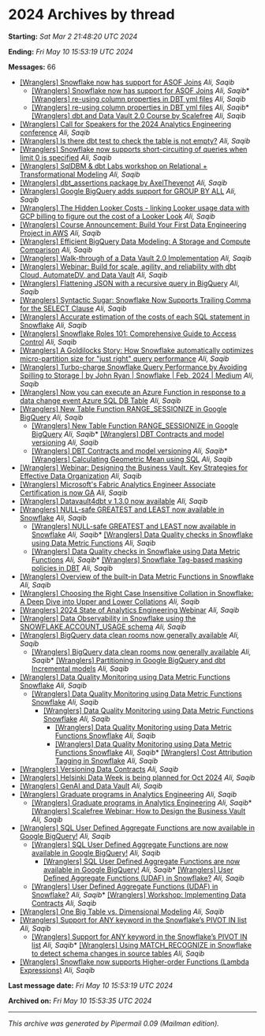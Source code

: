 



2024 Archives by thread
=======================




**Starting:** *Sat Mar 2 21:48:20 UTC 2024*  

**Ending:** *Fri May 10 15:53:19 UTC 2024*  

**Messages:** 66
* [[Wranglers] Snowflake now has support for ASOF Joins](000000.html)
*Ali, Saqib*
	+ [[Wranglers] Snowflake now has support for ASOF Joins](000054.html)
	*Ali, Saqib** [[Wranglers] re-using column properties in DBT yml files](000001.html)
*Ali, Saqib*
	+ [[Wranglers] re-using column properties in DBT yml files](000002.html)
	*Ali, Saqib** [[Wranglers] dbt and Data Vault 2.0 Course by Scalefree](000003.html)
*Ali, Saqib*
* [[Wranglers] Call for Speakers for the 2024 Analytics Engineering conference](000004.html)
*Ali, Saqib*
* [[Wranglers] Is there dbt test to check the table is not empty?](000005.html)
*Ali, Saqib*
* [[Wranglers] Snowflake now supports short-circuiting of queries when limit 0 is specified](000006.html)
*Ali, Saqib*
* [[Wranglers] SqlDBM & dbt Labs workshop on Relational + Transformational Modeling](000007.html)
*Ali, Saqib*
* [[Wranglers] dbt\_assertions package by AxelThevenot](000008.html)
*Ali, Saqib*
* [[Wranglers] Google BigQuery adds support for GROUP BY ALL](000009.html)
*Ali, Saqib*
* [[Wranglers] The Hidden Looker Costs - linking Looker usage data with GCP billing to figure out the cost of a Looker Look](000010.html)
*Ali, Saqib*
* [[Wranglers] Course Announcement: Build Your First Data Engineering Project in AWS](000011.html)
*Ali, Saqib*
* [[Wranglers] Efficient BigQuery Data Modeling: A Storage and Compute Comparison](000012.html)
*Ali, Saqib*
* [[Wranglers] Walk-through of a Data Vault 2.0 Implementation](000013.html)
*Ali, Saqib*
* [[Wranglers] Webinar: Build for scale, agility, and reliability with dbt Cloud, AutomateDV, and Data Vault](000014.html)
*Ali, Saqib*
* [[Wranglers] Flattening JSON with a recursive query in BigQuery](000015.html)
*Ali, Saqib*
* [[Wranglers] Syntactic Sugar: Snowflake Now Supports Trailing Comma for the SELECT Clause](000016.html)
*Ali, Saqib*
* [[Wranglers] Accurate estimation of the costs of each SQL statement in Snowflake](000017.html)
*Ali, Saqib*
* [[Wranglers] Snowflake Roles 101: Comprehensive Guide to Access Control](000018.html)
*Ali, Saqib*
* [[Wranglers] A Goldilocks Story: How Snowflake automatically optimizes micro-partition size for "just right" query performance](000019.html)
*Ali, Saqib*
* [[Wranglers] Turbo-charge Snowflake Query Performance by Avoiding Spilling to Storage \| by John Ryan \| Snowflake \| Feb, 2024 \| Medium](000020.html)
*Ali, Saqib*
* [[Wranglers] Now you can execute an Azure Function in response to a data change event Azure SQL DB Table](000021.html)
*Ali, Saqib*
* [[Wranglers] New Table Function RANGE\_SESSIONIZE in Google BigQuery](000022.html)
*Ali, Saqib*
	+ [[Wranglers] New Table Function RANGE\_SESSIONIZE in Google BigQuery](000023.html)
	*Ali, Saqib** [[Wranglers] DBT Contracts and model versioning](000024.html)
*Ali, Saqib*
	+ [[Wranglers] DBT Contracts and model versioning](000042.html)
	*Ali, Saqib** [[Wranglers] Calculating Geometric Mean using SQL](000025.html)
*Ali, Saqib*
* [[Wranglers] Webinar: Designing the Business Vault. Key Strategies for Effective Data Organization](000026.html)
*Ali, Saqib*
* [[Wranglers] Microsoft's Fabric Analytics Engineer Associate Certification is now GA](000027.html)
*Ali, Saqib*
* [[Wranglers] Datavault4dbt v 1.3.0 now available](000028.html)
*Ali, Saqib*
* [[Wranglers] NULL-safe GREATEST and LEAST now available in Snowflake](000029.html)
*Ali, Saqib*
	+ [[Wranglers] NULL-safe GREATEST and LEAST now available in Snowflake](000030.html)
	*Ali, Saqib** [[Wranglers] Data Quality checks in Snowflake using Data Metric Functions](000031.html)
*Ali, Saqib*
	+ [[Wranglers] Data Quality checks in Snowflake using Data Metric Functions](000033.html)
	*Ali, Saqib** [[Wranglers] Snowflake Tag-based masking policies in DBT](000032.html)
*Ali, Saqib*
* [[Wranglers] Overview of the built-in Data Metric Functions in Snowflake](000034.html)
*Ali, Saqib*
* [[Wranglers] Choosing the Right Case Insensitive Collation in Snowflake: A Deep Dive into Upper and Lower Collations](000035.html)
*Ali, Saqib*
* [[Wranglers] 2024 State of Analytics Engineering Webinar](000036.html)
*Ali, Saqib*
* [[Wranglers] Data Observability in Snowflake using the SNOWFLAKE.ACCOUNT\_USAGE schema](000037.html)
*Ali, Saqib*
* [[Wranglers] BigQuery data clean rooms now generally available](000038.html)
*Ali, Saqib*
	+ [[Wranglers] BigQuery data clean rooms now generally available](000047.html)
	*Ali, Saqib** [[Wranglers] Partitioning in Google BigQuery and dbt Incremental models](000039.html)
*Ali, Saqib*
* [[Wranglers] Data Quality Monitoring using Data Metric Functions Snowflake](000040.html)
*Ali, Saqib*
	+ [[Wranglers] Data Quality Monitoring using Data Metric Functions Snowflake](000041.html)
	*Ali, Saqib*
		- [[Wranglers] Data Quality Monitoring using Data Metric Functions Snowflake](000050.html)
		*Ali, Saqib*
			* [[Wranglers] Data Quality Monitoring using Data Metric Functions Snowflake](000056.html)
			*Ali, Saqib*
			* [[Wranglers] Data Quality Monitoring using Data Metric Functions Snowflake](000059.html)
			*Ali, Saqib** [[Wranglers] Cost Attribution Tagging in Snowflake](000043.html)
*Ali, Saqib*
* [[Wranglers] Versioning Data Contracts](000044.html)
*Ali, Saqib*
* [[Wranglers] Helsinki Data Week is being planned for Oct 2024](000045.html)
*Ali, Saqib*
* [[Wranglers] GenAI and Data Vault](000046.html)
*Ali, Saqib*
* [[Wranglers] Graduate programs in Analytics Engineering](000048.html)
*Ali, Saqib*
	+ [[Wranglers] Graduate programs in Analytics Engineering](000051.html)
	*Ali, Saqib** [[Wranglers] Scalefree Webinar: How to Design the Business Vault](000049.html)
*Ali, Saqib*
* [[Wranglers] SQL User Defined Aggregate Functions are now available in Google BigQuery!](000052.html)
*Ali, Saqib*
	+ [[Wranglers] SQL User Defined Aggregate Functions are now available in Google BigQuery!](000053.html)
	*Ali, Saqib*
		- [[Wranglers] SQL User Defined Aggregate Functions are now available in Google BigQuery!](000055.html)
		*Ali, Saqib** [[Wranglers] User Defined Aggregate Functions (UDAF) in Snowflake?](000057.html)
*Ali, Saqib*
	+ [[Wranglers] User Defined Aggregate Functions (UDAF) in Snowflake?](000064.html)
	*Ali, Saqib** [[Wranglers] Workshop: Implementing Data Contracts](000058.html)
*Ali, Saqib*
* [[Wranglers] One Big Table vs. Dimensional Modeling](000060.html)
*Ali, Saqib*
* [[Wranglers] Support for ANY keyword in the Snowflake’s PIVOT IN list](000061.html)
*Ali, Saqib*
	+ [[Wranglers] Support for ANY keyword in the Snowflake’s PIVOT IN list](000063.html)
	*Ali, Saqib** [[Wranglers] Using MATCH\_RECOGNIZE in Snowflake to detect schema changes in source tables](000062.html)
*Ali, Saqib*
* [[Wranglers] Snowflake now supports Higher-order Functions (Lambda Expressions)](000065.html)
*Ali, Saqib*



**Last message date:**
*Fri May 10 15:53:19 UTC 2024*  

**Archived on:** *Fri May 10 15:53:35 UTC 2024*






---


*This archive was generated by
 Pipermail 0.09 (Mailman edition).*












